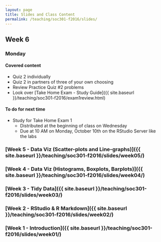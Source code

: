 ```yaml
---
layout: page
title: Slides and Class Content
permalink: /teaching/soc301-f2016/slides/
---
```


## Week 6

### Monday

#### Covered content
- Quiz 2 individually
- Quiz 2 in partners of three of your own choosing
- Review Practice Quiz #2 problems
- Look over [Take Home Exam - Study Guide]({{ site.baseurl }}/teaching/soc301-f2016/exam1review.html)

#### To do for next time

- Study for Take Home Exam 1
    - Distributed at the beginning of class on Wednesday
    - Due at 10 AM on Monday, October 10th on the RStudio Server like the labs

### [Week 5 - Data Viz (Scatter-plots and Line-graphs)]({{ site.baseurl }}/teaching/soc301-f2016/slides/week05/)

### [Week 4 - Data Viz (Histograms, Boxplots, Barplots)]({{ site.baseurl }}/teaching/soc301-f2016/slides/week04/)

### [Week 3 - Tidy Data]({{ site.baseurl }}/teaching/soc301-f2016/slides/week03/)

### [Week 2 - RStudio & R Markdown]({{ site.baseurl }}/teaching/soc301-f2016/slides/week02/)

### [Week 1 - Introduction]({{ site.baseurl }}/teaching/soc301-f2016/slides/week01/)
